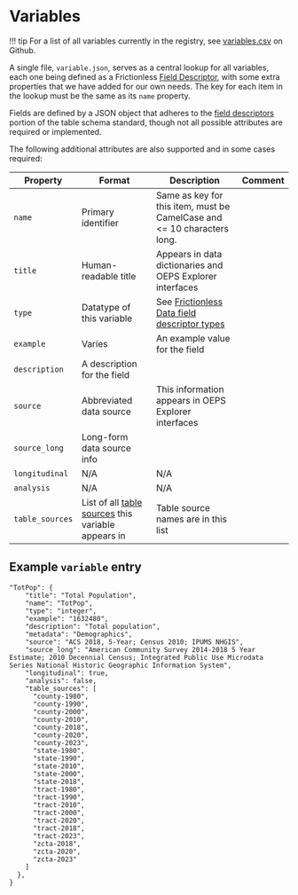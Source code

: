 # Variables

!!! tip
    For a list of all variables currently in the registry, see [variables.csv](https://github.com/healthyregions/oeps/blob/main/docs/src/reference/registry/variables.csv) on Github.

A single file, `variable.json`, serves as a central lookup for all variables, each one being defined as a Frictionless [Field Descriptor](https://specs.frictionlessdata.io/table-schema/#field-descriptors), with some extra properties that we have added for our own needs. The key for each item in the lookup must be the same as its `name` property.

Fields are defined by a JSON object that adheres to the [field descriptors](https://specs.frictionlessdata.io/table-schema/#field-descriptors) portion of the table schema standard, though not all possible attributes are required or implemented.

The following additional attributes are also supported and in some cases required:

Property|Format|Description|Comment
-|-|-|-
`name`|Primary identifier|Same as key for this item, must be CamelCase and &lt;= 10 characters long.
`title`|Human-readable title|Appears in data dictionaries and OEPS Explorer interfaces
`type`|Datatype of this variable|See [Frictionless Data field descriptor types](https://specs.frictionlessdata.io/table-schema/#types-and-formats)
`example`|Varies|An example value for the field|
`description`|A description for the field|
`source`|Abbreviated data source|This information appears in OEPS Explorer interfaces
`source_long`|Long-form data source info|
`longitudinal`|N/A|N/A
`analysis`|N/A|N/A
`table_sources`|List of all [table sources](./table-sources.md) this variable appears in|Table source names are in this list

## Example `variable` entry

```
"TotPop": {
    "title": "Total Population",
    "name": "TotPop",
    "type": "integer",
    "example": "1632480",
    "description": "Total population",
    "metadata": "Demographics",
    "source": "ACS 2018, 5-Year; Census 2010; IPUMS NHGIS",
    "source_long": "American Community Survey 2014-2018 5 Year Estimate; 2010 Decennial Census; Integrated Public Use Microdata Series National Historic Geographic Information System",
    "longitudinal": true,
    "analysis": false,
    "table_sources": [
      "county-1980",
      "county-1990",
      "county-2000",
      "county-2010",
      "county-2018",
      "county-2020",
      "county-2023",
      "state-1980",
      "state-1990",
      "state-2010",
      "state-2000",
      "state-2018",
      "tract-1980",
      "tract-1990",
      "tract-2010",
      "tract-2000",
      "tract-2020",
      "tract-2018",
      "tract-2023",
      "zcta-2018",
      "zcta-2020",
      "zcta-2023"
    ]
  },
}
```
